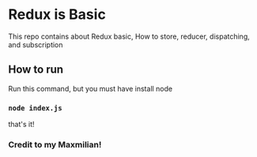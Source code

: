 # Redux is Basic


This repo contains about Redux basic, How to store, reducer, dispatching, and subscription


## How to run

Run this command, but you must have install node

### `node index.js`

that's it!




### Credit to my Maxmilian! 
